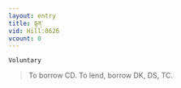 ```yaml
---
layout: entry
title: རྙན་
vid: Hill:0626
vcount: 0
---
```

`Voluntary` 
> To borrow CD\.
 To lend, borrow DK, DS, TC\.

